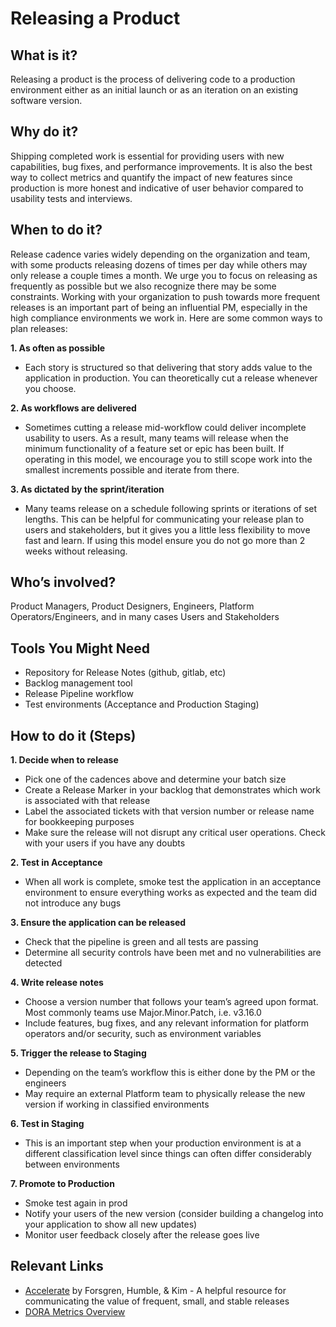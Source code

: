# Releasing a Product

## What is it?
Releasing a product is the process of delivering code to a production environment either as an initial launch or as an iteration on an existing software version.


## Why do it?
Shipping completed work is essential for providing users with new capabilities, bug fixes, and performance improvements. It is also the best way to collect metrics and quantify the impact of new features since production is more honest and indicative of user behavior compared to usability tests and interviews. 


## When to do it? 
Release cadence varies widely depending on the organization and team, with some products releasing dozens of times per day while others may only release a couple times a month. We urge you to focus on releasing as frequently as possible but we also recognize there may be some constraints. Working with your organization to push towards more frequent releases is an important part of being an influential PM, especially in the high compliance environments we work in. Here are some common ways to plan releases:

**1. As often as possible**
  * Each story is structured so that delivering that story adds value to the application in production. You can theoretically cut a release whenever you choose.

**2. As workflows are delivered**
  * Sometimes cutting a release mid-workflow could deliver incomplete usability to users. As a result, many teams will release when the minimum functionality of a feature set or epic has been built. If operating in this model, we encourage you to still scope work into the smallest increments possible and iterate from there.

**3. As dictated by the sprint/iteration**
  * Many teams release on a schedule following sprints or iterations of set lengths. This can be helpful for communicating your release plan to users and stakeholders, but it gives you a little less flexibility to move fast and learn. If using this model ensure you do not go more than 2 weeks without releasing.


## Who’s involved? 
Product Managers, Product Designers, Engineers, Platform Operators/Engineers, and in many cases Users and Stakeholders


## Tools You Might Need
* Repository for Release Notes (github, gitlab, etc)
* Backlog management tool
* Release Pipeline workflow
* Test environments (Acceptance and Production Staging)

## How to do it (Steps)
**1. Decide when to release**
  * Pick one of the cadences above and determine your batch size
  * Create a Release Marker in your backlog that demonstrates which work is associated with that release
  * Label the associated tickets with that version number or release name for bookkeeping purposes
  * Make sure the release will not disrupt any critical user operations. Check with your users if you have any doubts

**2. Test in Acceptance**
  * When all work is complete, smoke test the application in an acceptance environment to ensure everything works as expected and the team did not introduce any bugs

**3. Ensure the application can be released**
  * Check that the pipeline is green and all tests are passing
  * Determine all security controls have been met and no vulnerabilities are detected

**4. Write release notes** 
  * Choose a version number that follows your team’s agreed upon format. Most commonly teams use Major.Minor.Patch, i.e. v3.16.0
  * Include features, bug fixes, and any relevant information for platform operators and/or security, such as environment variables

**5. Trigger the release to Staging**
  * Depending on the team’s workflow this is either done by the PM or the engineers
  * May require an external Platform team to physically release the new version if working in classified environments

**6. Test in Staging** 
  * This is an important step when your production environment is at a different classification level since things can often differ considerably between environments

**7. Promote to Production**
  * Smoke test again in prod
  * Notify your users of the new version (consider building a changelog into your application to show all new updates)
  * Monitor user feedback closely after the release goes live


## Relevant Links
  * [Accelerate](https://www.amazon.com/Accelerate-Software-Performing-Technology-Organizations/dp/1942788339/ref=sr_1_1?crid=YNQGHC1DCTAD&keywords=accelerate+book&qid=1650402762&sprefix=accelerate+book%2Caps%2C114&sr=8-1) by Forsgren, Humble, & Kim - A helpful resource for communicating the value of frequent, small, and stable releases
  * [DORA Metrics Overview](https://cloud.google.com/blog/products/devops-sre/using-the-four-keys-to-measure-your-devops-performance)
